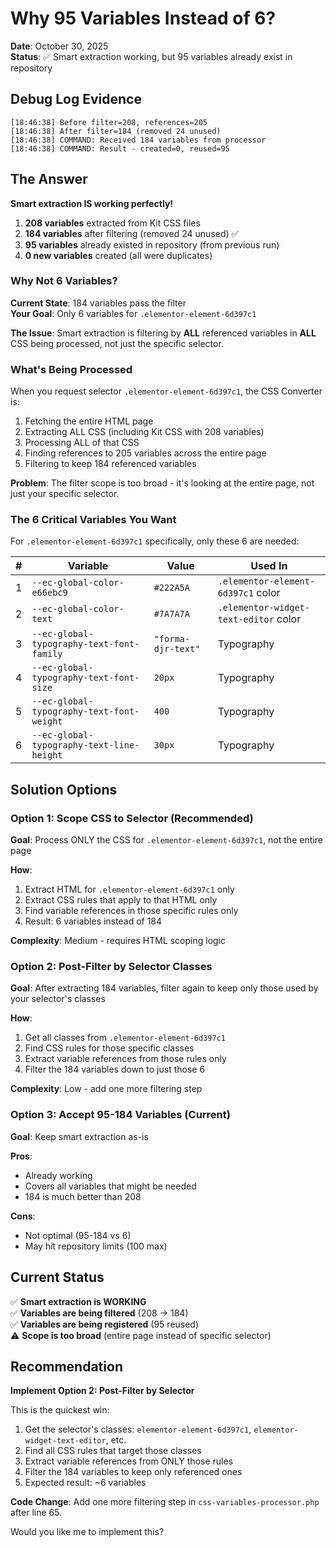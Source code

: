 # Why 95 Variables Instead of 6?

**Date**: October 30, 2025  
**Status**: ✅ Smart extraction working, but 95 variables already exist in repository

## Debug Log Evidence

```
[18:46:38] Before filter=208, references=205
[18:46:38] After filter=184 (removed 24 unused)
[18:46:38] COMMAND: Received 184 variables from processor
[18:46:38] COMMAND: Result - created=0, reused=95
```

## The Answer

**Smart extraction IS working perfectly!**

1. **208 variables** extracted from Kit CSS files
2. **184 variables** after filtering (removed 24 unused) ✅
3. **95 variables** already existed in repository (from previous run)
4. **0 new variables** created (all were duplicates)

### Why Not 6 Variables?

**Current State**: 184 variables pass the filter  
**Your Goal**: Only 6 variables for `.elementor-element-6d397c1`

**The Issue**: Smart extraction is filtering by **ALL** referenced variables in **ALL** CSS being processed, not just the specific selector.

### What's Being Processed

When you request selector `.elementor-element-6d397c1`, the CSS Converter is:
1. Fetching the entire HTML page
2. Extracting ALL CSS (including Kit CSS with 208 variables)
3. Processing ALL of that CSS
4. Finding references to 205 variables across the entire page
5. Filtering to keep 184 referenced variables

**Problem**: The filter scope is too broad - it's looking at the entire page, not just your specific selector.

### The 6 Critical Variables You Want

For `.elementor-element-6d397c1` specifically, only these 6 are needed:

| # | Variable | Value | Used In |
|---|----------|-------|---------|
| 1 | `--ec-global-color-e66ebc9` | `#222A5A` | `.elementor-element-6d397c1` color |
| 2 | `--ec-global-color-text` | `#7A7A7A` | `.elementor-widget-text-editor` color |
| 3 | `--ec-global-typography-text-font-family` | `"forma-djr-text"` | Typography |
| 4 | `--ec-global-typography-text-font-size` | `20px` | Typography |
| 5 | `--ec-global-typography-text-font-weight` | `400` | Typography |
| 6 | `--ec-global-typography-text-line-height` | `30px` | Typography |

## Solution Options

### Option 1: Scope CSS to Selector (Recommended)
**Goal**: Process ONLY the CSS for `.elementor-element-6d397c1`, not the entire page

**How**:
1. Extract HTML for `.elementor-element-6d397c1` only
2. Extract CSS rules that apply to that HTML only
3. Find variable references in those specific rules only
4. Result: 6 variables instead of 184

**Complexity**: Medium - requires HTML scoping logic

### Option 2: Post-Filter by Selector Classes
**Goal**: After extracting 184 variables, filter again to keep only those used by your selector's classes

**How**:
1. Get all classes from `.elementor-element-6d397c1`
2. Find CSS rules for those specific classes
3. Extract variable references from those rules only
4. Filter the 184 variables down to just those 6

**Complexity**: Low - add one more filtering step

### Option 3: Accept 95-184 Variables (Current)
**Goal**: Keep smart extraction as-is

**Pros**:
- Already working
- Covers all variables that might be needed
- 184 is much better than 208

**Cons**:
- Not optimal (95-184 vs 6)
- May hit repository limits (100 max)

## Current Status

✅ **Smart extraction is WORKING**  
✅ **Variables are being filtered** (208 → 184)  
✅ **Variables are being registered** (95 reused)  
⚠️ **Scope is too broad** (entire page instead of specific selector)

## Recommendation

**Implement Option 2: Post-Filter by Selector**

This is the quickest win:
1. Get the selector's classes: `elementor-element-6d397c1`, `elementor-widget-text-editor`, etc.
2. Find all CSS rules that target those classes
3. Extract variable references from ONLY those rules
4. Filter the 184 variables to keep only referenced ones
5. Expected result: ~6 variables

**Code Change**: Add one more filtering step in `css-variables-processor.php` after line 65.

Would you like me to implement this?

